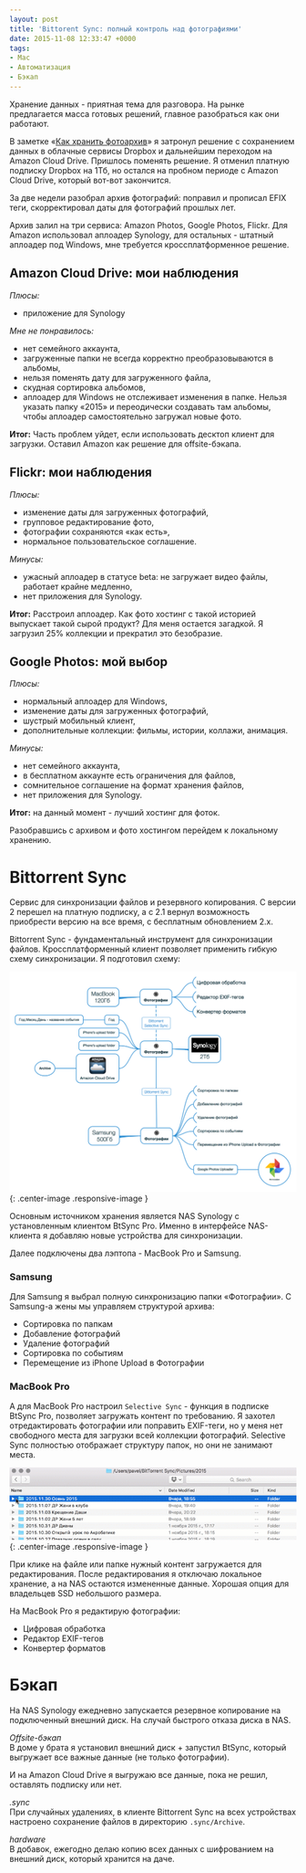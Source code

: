 ```yaml
--- 
layout: post 
title: 'Bittorent Sync: полный контроль над фотографиями' 
date: 2015-11-08 12:33:47 +0000
tags: 
- Mac
- Автоматизация
- Бэкап
---
```


Хранение данных - приятная тема для разговора. На рынке предлагается масса готовых решений, главное разобраться как они работают.

В заметке «[Как хранить фотоархив](http://pavel.miroshnichen.co/2015/08/24/about-backup/)» я затронул решение с сохранением данных в облачные сервисы Dropbox и дальнейшим переходом на Amazon Cloud Drive. Пришлось поменять решение. Я отменил платную подписку Dropbox на 1Тб, но остался на пробном периоде с Amazon Cloud Drive, который вот-вот закончится.

За две недели разобрал архив фотографий: поправил и прописал EFIX теги, скорректировал даты для фотографий прошлых лет.

Архив залил на три сервиса: Amazon Photos, Google Photos, Flickr. Для Amazon использовал аплоадер Synology, для остальных - штатный аплоадер под Windows, мне требуется кроссплатформенное решение.

## Amazon Cloud Drive: мои наблюдения
*Плюсы:*  
- приложение для Synology

*Мне не понравилось:*  
- нет семейного аккаунта,  
- загруженные папки не всегда корректно преобразовываются в альбомы,  
- нельзя поменять дату для загруженного файла,  
- скудная сортировка альбомов,  
- аплоадер для Windows не отслеживает изменения в папке. Нельзя указать папку «2015» и переодически создавать там альбомы, чтобы аплоадер самостоятельно загружал новые фото.  

**Итог:** Часть проблем уйдет, если использовать десктоп клиент для загрузки. Оставил Amazon как решение для offsite-бэкапа.

## Flickr: мои наблюдения
*Плюсы:*  
- изменение даты для загруженных фотографий,  
- групповое редактирование фото,  
- фотографии сохраняются «как есть»,  
- нормальное пользовательское соглашение.  

*Минусы:*  
- ужасный аплоадер в статусе beta: не загружает видео файлы, работает крайне медленно,  
- нет приложения для Synology.

**Итог:** Расстроил аплоадер. Как фото хостинг с такой историей выпускает такой сырой продукт? Для меня остается загадкой. Я загрузил 25% коллекции и прекратил это безобразие.

## Google Photos: мой выбор
*Плюсы:*  
- нормальный аплоадер для Windows,  
- изменение даты для загруженных фотографий,  
- шустрый мобильный клиент,  
- дополнительные коллекции: фильмы, истории, коллажи, анимация.

*Минусы:*  
- нет семейного аккаунта,  
- в бесплатном аккаунте есть ограничения для файлов,  
- сомнительное соглашение на формат хранения файлов,  
- нет приложения для Synology.  

**Итог:** на данный момент - лучший хостинг для фоток.

Разобравшись с архивом и фото хостингом перейдем к локальному хранению. 


# Bittorrent Sync 
Сервис для синхронизации файлов и резервного копирования. С версии 2 перешел на платную подписку, а с 2.1 вернул возможность приобрести версию на все время, с бесплатным обновлением 2.х.

Bittorrent Sync - фундаментальный инструмент для синхронизации файлов. Кроссплатформенный клиент позволяет применить гибкую схему синхронизации. Я подготовил схему:

![](/images/2015/11/Photos.png){: .center-image .responsive-image }

Основным источником хранения является NAS Synology с установленным клиентом BtSync Pro. Именно в интерфейсе NAS-клиента я добавляю новые устройства для синхронизации. 

Далее подключены два лэптопа - MacBook Pro и Samsung.

### Samsung
Для Samsung я выбрал полную синхронизацию папки «Фотографии».
С Samsung-а жены мы управляем структурой архива:  

* Сортировка по папкам
* Добавление фотографий
* Удаление фотографий
* Сортировка по событиям
* Перемещение из iPhone Upload в Фотографии


### MacBook Pro
А для MacBook Pro настроил `Selective Sync` - функция в подписке BtSync Pro, позволяет загружать контент по требованию. Я захотел отредактировать фотографии или поправить EXIF-теги, но у меня нет свободного места для загрузки всей коллекции фотографий. Selective Sync полностью отображает структуру папок, но они не занимают места. 

![](/images/2015/11/SelectiveSync.gif){: .center-image .responsive-image }

При клике на файле или папке нужный контент загружается для редактирования. После редактирования я отключаю локальное хранение, а на NAS остаются измененные данные. Хорошая опция для владельцев SSD небольшого размера.

На MacBook Pro я редактирую фотографии:

* Цифровая обработка
* Редактор EXIF-тегов
* Конвертер форматов

# Бэкап
На NAS Synology ежедневно запускается резервное копирование на подключенный внешний диск. На случай быстрого отказа диска в NAS.

*Offsite-бэкап*    
В доме у брата я установил внешний диск + запустил BtSync, который выгружает все важные данные (не только фотографии). 

И на Amazon Cloud Drive я выгружаю все данные, пока не решил, оставлять подписку или нет.

*.sync*  
При случайных удалениях, в клиенте Bittorrent Sync на всех устройствах настроено сохранение файлов в директорию `.sync/Archive`.

*hardware*  
В добавок, ежегодно делаю копию всех данных с шифрованием на внешний диск, который хранится на даче.





